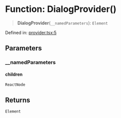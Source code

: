# Function: DialogProvider()

> **DialogProvider**(`__namedParameters`): `Element`

Defined in: [provider.tsx:5](https://github.com/MOhhh-ok/react-dialog-hub/blob/4594ed90b0c8c5929cff29beb07316e5e24f5383/packages/react-dialog-hub/src/provider.tsx#L5)

## Parameters

### \_\_namedParameters

#### children

`ReactNode`

## Returns

`Element`
